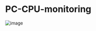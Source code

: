 # PC-CPU-monitoring

![image](https://user-images.githubusercontent.com/31764930/147558751-e31f1120-9189-418b-be5e-7334a61b9473.png)
